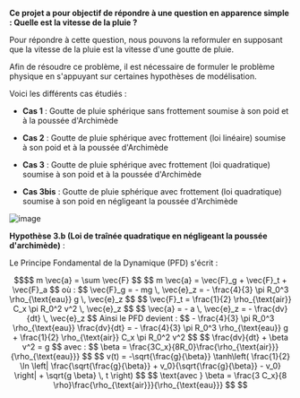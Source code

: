**Ce projet a pour objectif de répondre à une question en apparence simple : Quelle est la vitesse de la pluie ?** 

Pour répondre à cette question, nous pouvons la reformuler en supposant que la vitesse de la pluie est la vitesse d'une goutte de pluie.

Afin de résoudre ce problème, il est nécessaire de formuler le problème physique en s'appuyant sur certaines hypothèses de modélisation. 

Voici les différents cas étudiés : 

- **Cas 1** : Goutte de pluie sphérique sans frottement soumise à son poid et à la poussée d'Archimède

- **Cas 2** : Goutte de pluie sphérique avec frottement (loi linéaire) soumise à son poid et à la poussée d'Archimède
 
- **Cas 3** : Goutte de pluie sphérique avec frottement (loi quadratique) soumise à son poid et à la poussée d'Archimède

- **Cas 3bis** : Goutte de pluie sphérique avec frottement (loi quadratique) soumise à son poid en négligeant la poussée d'Archimède

![image](https://github.com/user-attachments/assets/8f26d4de-9297-448a-8147-79af00f312b6)


**Hypothèse 3.b (Loi de traînée quadratique en négligeant la poussée d'archimède)** :

Le Principe Fondamental de la Dynamique (PFD) s'écrit :

```math
$$
m \vec{a} = \sum \vec{F} 
$$

$$
 m \vec{a} = \vec{F}_g + \vec{F}_t + \vec{F}_a
$$
où :
$$
\vec{F}_g = - mg \, \vec{e}_z = - \frac{4}{3} \pi R_0^3 \rho_{\text{eau}} g \, \vec{e}_z
$$

$$
\vec{F}_t = \frac{1}{2} \rho_{\text{air}} C_x \pi R_0^2 v^2 \, \vec{e}_z
$$

$$
\vec{a} = - a \, \vec{e}_z = - \frac{dv}{dt} \, \vec{e}_z
$$

Ainsi le PFD devient :
$$
- \frac{4}{3} \pi R_0^3 \rho_{\text{eau}} \frac{dv}{dt} = - \frac{4}{3} \pi R_0^3 \rho_{\text{eau}} g + \frac{1}{2} \rho_{\text{air}} C_x \pi R_0^2 v^2
$$

$$
\frac{dv}{dt} + \beta v^2 = g
$$
avec :
$$
\beta = \frac{3C_x}{8R_0}\frac{\rho_{\text{air}}}{\rho_{\text{eau}}}
$$
$$
v(t) = -\sqrt{\frac{g}{\beta}} \tanh\left( \frac{1}{2} \ln \left| \frac{\sqrt{\frac{g}{\beta}} + v_0}{\sqrt{\frac{g}{\beta}} - v_0} \right| + \sqrt{g \beta} \, t \right)
$$
$$
\text{avec } \beta = \frac{3 C_x}{8 \rho}\frac{\rho_{\text{air}}}{\rho_{\text{eau}}}
$$

